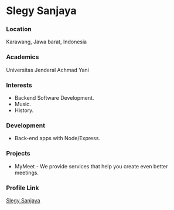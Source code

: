 # Slegy Sanjaya

### Location

Karawang, Jawa barat, Indonesia

### Academics

Universitas Jenderal Achmad Yani

### Interests

- Backend Software Development.
- Music.
- History.

### Development

- Back-end apps with Node/Express.

### Projects

- MyMeet - We provide services that help you create even better meetings.

### Profile Link

[Slegy Sanjaya](https://github.com/slegysanjaya)
